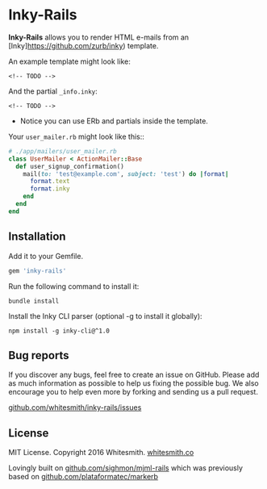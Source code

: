 # Inky-Rails

**Inky-Rails** allows you to render HTML e-mails from an
[Inky]https://github.com/zurb/inky) template.

An example template might look like:

```erb
<!-- TODO -->
```

And the partial `_info.inky`:

```erb
<!-- TODO -->
```

* Notice you can use ERb and partials inside the template.

Your `user_mailer.rb` might look like this::

```ruby
# ./app/mailers/user_mailer.rb
class UserMailer < ActionMailer::Base
  def user_signup_confirmation()
    mail(to: 'test@example.com', subject: 'test') do |format|
      format.text
      format.inky
    end
  end
end
```

## Installation

Add it to your Gemfile.

```ruby
gem 'inky-rails'
```

Run the following command to install it:

```console
bundle install
```

Install the Inky CLI parser (optional -g to install it globally):

```console
npm install -g inky-cli@^1.0
```

## Bug reports

If you discover any bugs, feel free to create an issue on GitHub. Please add as
much information as possible to help us fixing the possible bug. We also
encourage you to help even more by forking and sending us a pull request.

[github.com/whitesmith/inky-rails/issues](https://github.com/whitesmith/inky-rails/issues)

## License

MIT License. Copyright 2016 Whitesmith. [whitesmith.co](http://www.whitesmith.co)

Lovingly built on [github.com/sighmon/mjml-rails](https://github.com/sighmon/mjml-rails)
which was previously based on [github.com/plataformatec/markerb](https://github.com/plataformatec/markerb)
